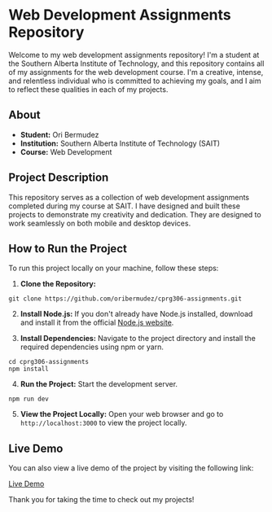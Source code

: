 # Web Development Assignments Repository

Welcome to my web development assignments repository! I'm a student at the Southern Alberta Institute of Technology, and this repository contains all of my assignments for the web development course. I'm a creative, intense, and relentless individual who is committed to achieving my goals, and I aim to reflect these qualities in each of my projects.

## About

- **Student:** Ori Bermudez
- **Institution:** Southern Alberta Institute of Technology (SAIT)
- **Course:** Web Development

## Project Description

This repository serves as a collection of web development assignments completed during my course at SAIT. I have designed and built these projects to demonstrate my creativity and dedication. They are designed to work seamlessly on both mobile and desktop devices.

## How to Run the Project

To run this project locally on your machine, follow these steps:

1. **Clone the Repository:**

```
git clone https://github.com/oribermudez/cprg306-assignments.git
```

2. **Install Node.js:**
If you don't already have Node.js installed, download and install it from the official [Node.js website](https://nodejs.org/).

3. **Install Dependencies:**
Navigate to the project directory and install the required dependencies using npm or yarn.

```
cd cprg306-assignments
npm install
```

4. **Run the Project:**
Start the development server.

```
npm run dev
```

5. **View the Project Locally:**
Open your web browser and go to `http://localhost:3000` to view the project locally.

## Live Demo

You can also view a live demo of the project by visiting the following link:

[Live Demo](https://cprg306-assignments-oribermudez.vercel.app/)


Thank you for taking the time to check out my projects!
